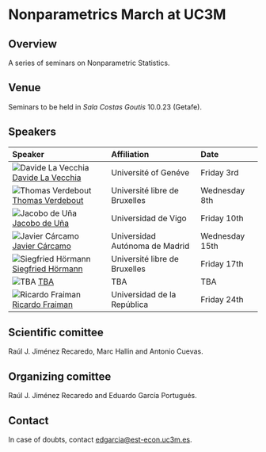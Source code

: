 Nonparametrics March at UC3M
============================

## Overview

A series of seminars on Nonparametric Statistics.

## Venue

Seminars to be held in *Sala Costas Goutis* 10.0.23 (Getafe). 

## Speakers


| Speaker | Affiliation | Date |
|:--------|:--------------------|:--------|
| ![Davide La Vecchia](https://raw.githubusercontent.com/egarpor/nonparamarch/master/images/davide.png?token=ABNl9s2JNrjiz1cT7sNKjYr9S2nvX1KHks5YodK0wA%3D%3D) [Davide La Vecchia](http://unige.ch/gsem/rcs/members2/profs/d/) | Université of Genéve | Friday 3rd |
| ![Thomas Verdebout](https://raw.githubusercontent.com/egarpor/nonparamarch/master/images/thomas.jpg?token=ABNl9okfqwO-7vv4oI_hIO8ZX5noF1woks5YodFRwA%3D%3D) [Thomas Verdebout](http://tverdebo.ulb.ac.be/) | Université libre de Bruxelles | Wednesday 8th |
| ![Jacobo de Uña](https://raw.githubusercontent.com/egarpor/nonparamarch/master/images/jacobo.jpg?token=ABNl9iQ31oz4wZYdojbe2r2rnSdDQ-6Iks5YodDQwA%3D%3D) [Jacobo de Uña](http://jacobo.webs.uvigo.es/) | Universidad de Vigo | Friday 10th |
| ![Javier Cárcamo](https://raw.githubusercontent.com/egarpor/nonparamarch/master/images/javier.jpg?token=ABNl9ms7gDJBVWvzgPFQ2wpH10TuOIvYks5YodDywA%3D%3D) [Javier Cárcamo](http://www.uam.es/personal_pdi/ciencias/jcarcamo/) | Universidad Autónoma de Madrid | Wednesday 15th |
| ![Siegfried Hörmann](https://raw.githubusercontent.com/egarpor/nonparamarch/master/images/siegfried.png?token=ABNl9tqb4iYp14dUU3SCTTwhuw9rpdaIks5YodLEwA%3D%3D) [Siegfried Hörmann](http://homepages.ulb.ac.be/~shormann/) | Université libre de Bruxelles | Friday 17th |
| ![TBA](tba) [TBA](tba) | TBA | TBA |
| ![Ricardo Fraiman](https://raw.githubusercontent.com/egarpor/nonparamarch/master/images/ricardo.jpeg?token=ABNl9t3dabPN9_9ZZjmh9tIAliugHtDnks5YodE5wA%3D%3D) [Ricardo Fraiman](http://www.cmat.edu.uy/cmat/docentes/rfraiman) | Universidad de la República | Friday 24th |


## Scientific comittee

Raúl J. Jiménez Recaredo, Marc Hallin and Antonio Cuevas.

## Organizing comittee

Raúl J. Jiménez Recaredo and Eduardo García Portugués.

## Contact

In case of doubts, contact <edgarcia@est-econ.uc3m.es>.
